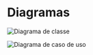 # Diagramas

![Diagrama de classe](https://github.com/MatheusSeabra/Diagramas/assets/101134295/865a27d1-4f42-4743-82da-8422444d1b0c)


![Diagrama de caso de uso](https://github.com/MatheusSeabra/Diagramas/assets/101134295/75429768-b68a-40cb-b90e-6ef387015e7c)
